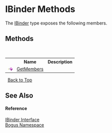 # IBinder Methods
 

The <a href="T_Bogus_IBinder">IBinder</a> type exposes the following members.


## Methods
&nbsp;<table><tr><th></th><th>Name</th><th>Description</th></tr><tr><td>![Public method](media/pubmethod.gif "Public method")</td><td><a href="M_Bogus_IBinder_GetMembers">GetMembers</a></td><td /></tr></table>&nbsp;
<a href="#ibinder-methods">Back to Top</a>

## See Also


#### Reference
<a href="T_Bogus_IBinder">IBinder Interface</a><br /><a href="N_Bogus">Bogus Namespace</a><br />